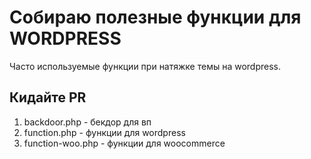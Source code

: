 # Собираю полезные функции для WORDPRESS 
Часто используемые   функции при натяжке темы на wordpress.

## Кидайте PR 


1. backdoor.php - бекдор для вп
2. function.php - функции для wordpress
3. function-woo.php - функции для woocommerce


